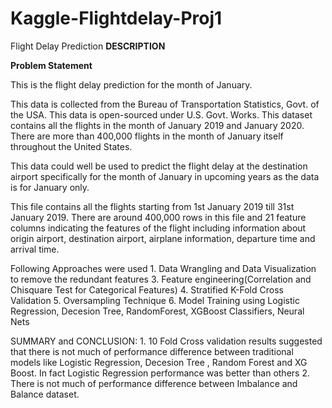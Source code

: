 # Kaggle-Flightdelay-Proj1
Flight Delay Prediction
**DESCRIPTION**

**Problem Statement**

This is the flight delay prediction for the month of January. 

This data is collected from the Bureau of Transportation Statistics, Govt. of the USA. This data is open-sourced under U.S. Govt. Works. This dataset contains all the flights in the month of January 2019 and January 2020. There are more than 400,000 flights in the month of January itself throughout the United States. 

This data could well be used to predict the flight delay at the destination airport specifically for the month of January in upcoming years as the data is for January only.

This file contains all the flights starting from 1st January 2019 till 31st January 2019. There are around 400,000 rows in this file and 21 feature columns indicating the features of the flight including information about origin airport, destination airport, airplane information, departure time and arrival time.




Following Approaches were used
    1. Data Wrangling and  Data Visualization to remove the redundant features
    3. Feature engineering(Correlation and Chisquare Test for Categorical Features)
    4. Stratified K-Fold Cross Validation
    5. Oversampling Technique
    6. Model Training using Logistic Regression, Decesion Tree, RandomForest, XGBoost Classifiers, Neural Nets

SUMMARY and CONCLUSION:
    1. 10 Fold Cross validation results suggested that there is not much of performance difference between 
       traditional models like Logistic Regression, Decesion Tree , Random Forest and XG Boost. In fact Logistic
       Regression performance was better than others
    2. There is not much of performance difference between Imbalance and Balance dataset.  
